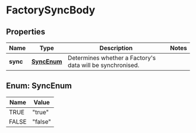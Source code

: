 
# FactorySyncBody

## Properties
Name | Type | Description | Notes
------------ | ------------- | ------------- | -------------
**sync** | [**SyncEnum**](#SyncEnum) | Determines whether a Factory&#39;s data will be synchronised. | 


<a name="SyncEnum"></a>
## Enum: SyncEnum
Name | Value
---- | -----
TRUE | &quot;true&quot;
FALSE | &quot;false&quot;



